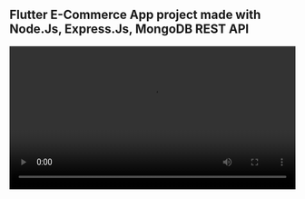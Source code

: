 ## Flutter E-Commerce App project made with Node.Js, Express.Js, MongoDB REST API


<video src="https://user-images.githubusercontent.com/119840303/236876819-e61d931f-cda0-4c53-b1f8-7c5dc224b33d.mp4" width="100%">


